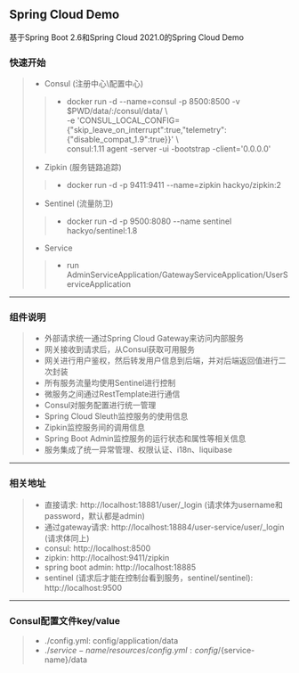 ## Spring Cloud Demo

基于Spring Boot 2.6和Spring Cloud 2021.0的Spring Cloud Demo

### 快速开始

> * Consul (注册中心\配置中心)
> > * docker run -d --name=consul -p 8500:8500 -v $PWD/data/:/consul/data/ \\  
      -e 'CONSUL_LOCAL_CONFIG={"skip_leave_on_interrupt":true,"telemetry":{"disable_compat_1.9":true}}' \\  
      consul:1.11 agent -server -ui -bootstrap -client='0.0.0.0'
> * Zipkin (服务链路追踪)
> > * docker run -d -p 9411:9411 --name=zipkin hackyo/zipkin:2
> * Sentinel (流量防卫)
> > * docker run -d -p 9500:8080 --name sentinel hackyo/sentinel:1.8
> * Service
> > * run AdminServiceApplication/GatewayServiceApplication/UserServiceApplication

------

### 组件说明

> * 外部请求统一通过Spring Cloud Gateway来访问内部服务
> * 网关接收到请求后，从Consul获取可用服务
> * 网关进行用户鉴权，然后转发用户信息到后端，并对后端返回值进行二次封装
> * 所有服务流量均使用Sentinel进行控制
> * 微服务之间通过RestTemplate进行通信
> * Consul对服务配置进行统一管理
> * Spring Cloud Sleuth监控服务的使用信息
> * Zipkin监控服务间的调用信息
> * Spring Boot Admin监控服务的运行状态和属性等相关信息
> * 服务集成了统一异常管理、权限认证、i18n、liquibase

------

### 相关地址

> * 直接请求: http://localhost:18881/user/_login (请求体为username和password，默认都是admin)
> * 通过gateway请求: http://localhost:18884/user-service/user/_login (请求体同上)
> * consul: http://localhost:8500
> * zipkin: http://localhost:9411/zipkin
> * spring boot admin: http://localhost:18885
> * sentinel (请求后才能在控制台看到服务，sentinel/sentinel): http://localhost:9500

------

### Consul配置文件key/value
> * ./config.yml: config/application/data
> * ./${service-name}/resources/config.yml: config/${service-name}/data
